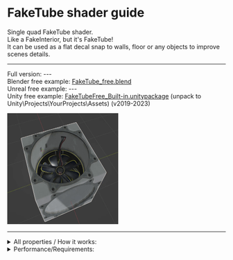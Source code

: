 # FakeTube shader guide

Single quad FakeTube shader.  
Like a FakeInterior, but it's FakeTube!  
It can be used as a flat decal snap to walls, floor or any objects to improve scenes details.  

---
  
Full version: ---  
Blender free example: [FakeTube_free.blend](FakeTube_free.blend)  
Unreal free example: ---  
Unity free example: [FakeTubeFree_Built-in.unitypackage](FakeTubeFree_Built-in.unitypackage)  (unpack to Unity\Projects\YourProjects\Assets) (v2019-2023)  

<img src="imgs/cube_preview.gif" alt="result" width="256" height="256">

---

<details><summary>All properties / How it works:</summary>
  
<table>
  <tr>
    <td> 
      <img src="imgs/FakeTubeProperties.png" alt="result" width="384"> 
    </td>
    <td>
      FakeTube properties:  <br>
      - highlighted in red depend on the current texture and is already configured.  <br>
      - highlighted in ${\textsf{\color{lightgreen}Green}}$ can be adjusted slightly.  <br>
      - highlighted in blue - shadow can be adjusted depending on the light source in the scene.  <br>
       <br> <br> <br> <br> <br> <br> <br> <br> <br> <br> <br> <br> <br> <br> <br> <br> <br> <br> <br> <br> <br> <br> <br>  <br> <br> <br> <br> <br> <br> <br> <br> <br> <br>  <br>
    </td>
  </tr>
  <tr>
    <td> 
      <video src="https://github.com/day9a/Blender/assets/69633736/e3bc3dc9-e9fb-4b5c-b8b7-97f5b19822be" width="256" height="256"> 
    </td>
    <td>
      - Tube separated to 5 parts: Top, Bottom, Walls, Gate A, Gate B where each part of the tube is match each part of the texture.  <br>  
      - In general, it looks a UV unwrap.  <br>  
      - Parts interact with each other only in a certain way for reasons of perfomance/optimization.  <br>
       <br> <br> <br> <br> <br> <br> <br> <br> <br> <br> <br> <br>
    </td>
  </tr>
</table>

</details>

<details><summary>Performance/Requirements:</summary>

Approximate results in general terms:
- ~450 math for FakeTube Shader  &nbsp; vs  &nbsp; ~250 math Standart Unity Shader 
- ~300 fps  for FakeTube Shader  &nbsp; &nbsp; &nbsp; vs  &nbsp; ~330 fps in empty scene (both for GTX1070 / fullHD)

</details>
